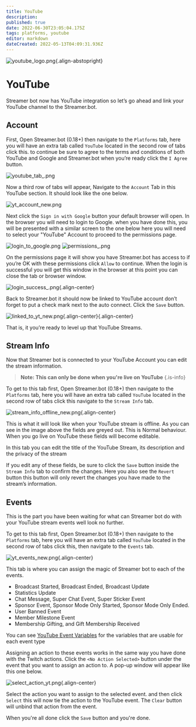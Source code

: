 ```yaml
---
title: YouTube
description: 
published: true
date: 2022-06-30T23:05:04.175Z
tags: platforms, youtube
editor: markdown
dateCreated: 2022-05-13T04:09:31.936Z
---
```


![youtube_logo.png](/logos/youtube_logo.png){.align-abstopright}

# YouTube
Streamer bot now has YouTube integration so let’s go ahead and link your YouTube channel to the Streamer.bot. 

## Account
First, Open Streamer.bot (0.18+) then navigate to the `Platforms` tab, here you will have an extra tab called `YouTube` located in the second row of tabs click this. to continue be sure to agree to the terms and conditions of both YouTube and Google and Streamer.bot when you’re ready click the `I Agree` button.

![youtube_tab_.png](/youtube/youtube_tab_.png)



Now a third row of tabs will appear, Navigate to the `Account` Tab in this YouTube section. It should look like the one below. 

![yt_account_new.png](/youtube/yt_account_new.png)

Next click the `Sign in with Google` button your default browser will open. In the browser you will need to login to Google. when you have done this, you will be presented with a similar screen to the one below here you will need to select your "YouTube" Account to proceed to the permissions page.

![login_to_google.png](/youtube/login_to_google.png) ![permissions_.png](/youtube/permissions_.png)

On the permissions page it will show you have Streamer.bot has access to if you’re OK with these permissions click `Allow` to continue. When the login is successful you will get this window in the browser at this point you can close the tab or browser window. 

![login_success_.png](/youtube/login_success_.png){.align-center}

Back to Streamer.bot it should now be linked to YouTube account don’t forget to put a check mark next to the auto connect. Click the `Save` button. 

![linked_to_yt_new.png](/youtube/linked_to_yt_new.png){.align-center}{.align-center}

That is, it you’re ready to level up that YouTube Streams.


## Stream Info

Now that Streamer bot is connected to your YouTube Account you can edit the stream information.

> **Note: This can only be done when you're live on YouTube**
{.is-info}

To get to this tab first, Open Streamer.bot (0.18+) then navigate to the `Platforms` tab, here you will have an extra tab called `YouTube` located in the second row of tabs click this navigate to the `Stream Info` tab. 

![stream_info_offline_new.png](/youtube/stream_info_offline_new.png){.align-center}

This is what it will look like when your YouTube stream is offline. As you can see in the image above the fields are greyed out. This is Normal behaviour. When you go live on YouTube these fields will become editable. 

In this tab you can edit the title of the YouTube Stream, its description and the privacy of the stream 

If you edit any of these fields, be sure to click the `Save` button inside the `Stream Info` tab to confirm the changes. Here you also see the `Revert` button this button will only revert the changes you have made to the stream’s information.
 

## Events

This is the part you have been waiting for what can Streamer bot do with your YouTube stream events well look no further.  

To get to this tab first, Open Streamer.bot (0.18+) then navigate to the `Platforms` tab, here you will have an extra tab called `YouTube` located in the second row of tabs click this, then navigate to the `Events` tab. 

![yt_events_new.png](/youtube/yt_events_new.png){.align-center}

This tab is where you can assign the magic of Streamer bot to each of the events. 

- Broadcast Started, Broadcast Ended, Broadcast Update
- Statistics Update
- Chat Message, Super Chat Event, Super Sticker Event
- Sponsor Event, Sponsor Mode Only Started, Sponsor Mode Only Ended.
- User Banned Event
- Member Milestone Event
- Membership Gifting, and Gift Membership Received

You can see [YouTube Event Variables](/en/Platforms/YouTube/Events) for the variables that are usable for each event type

Assigning an action to these events works in the same way you have done with the Twitch actions. 
Click the ` <No Action Selected> ` button under the event that you want to assign an action to. A pop-up window will appear like this one below.

![select_action_yt.png](/youtube/select_action_yt.png){.align-center}

Select the action you want to assign to the selected event. and then click `Select` this will now tie the action to the YouTube event. The `Clear` button will unbind that action from the event. 


When you're all done click the `Save` button and you're done. 